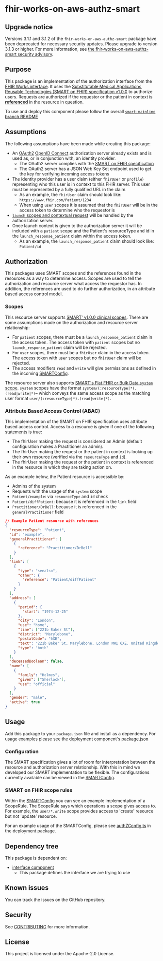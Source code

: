 # fhir-works-on-aws-authz-smart

## Upgrade notice

Versions 3.1.1 and 3.1.2 of the `fhir-works-on-aws-authz-smart` package have been deprecated for necessary security updates. Please upgrade to version 3.1.3 or higher. For more information, see [the fhir-works-on-aws-authz-smart security advisory](https://github.com/awslabs/fhir-works-on-aws-authz-smart/security/advisories/GHSA-vv7x-7w4m-q72f).

## Purpose

This package is an implementation of the authorization interface from the [FHIR Works interface](https://github.com/awslabs/fhir-works-on-aws-interface/blob/mainline/src/authorization.ts). It uses the [Substitutable Medical Applications, Reusable Technologies (SMART on FHIR) specification v1.0.0](http://www.hl7.org/fhir/smart-app-launch/1.0.0) to authorize users. Requests are authorized if the requestor or the patient in context is [**referenced**](https://www.hl7.org/fhir/references.html) in the resource in question.

To use and deploy this component please follow the overall [`smart-mainline` branch README](https://github.com/awslabs/fhir-works-on-aws-deployment/tree/smart-mainline)

## Assumptions

The following assumptions have been made while creating this package:

- An [OAuth2](https://oauth.net/2/) [OpenID Connect](https://openid.net/connect/) authorization server already exists and is used as, or in conjunction with, an identity provider.
  - The OAuth2 server complies with the [SMART on FHIR specification](https://docs.smarthealthit.org/)
  - The OAuth2 server has a JSON Web Key Set endpoint used to get the key for verifying incoming access tokens
- The identity provider has a user claim (either `fhirUser` or `profile`) representing who this user is in context to this FHIR server. This user must be represented by a fully qualified URL in the claim.
  - As an example, the `fhirUser` claim should look like: `https://www.fhir.com/Patient/1234`
  - When using `user` scopes it is assumed that the `fhirUser` will be in the access token to determine who the requestor is
- [`launch` scopes and contextual request](http://www.hl7.org/fhir/smart-app-launch/1.0.0/scopes-and-launch-context/#scopes-for-requesting-context-data) will be handled by the authorization server.
- Once launch context is given to the authorization server it will be included with a `patient` scope and the Patient's resourceType and id in the `launch_response_patient` claim within the access token.
  - As an example, the `launch_response_patient` claim should look like: `Patient/id`

## Authorization

This packages uses SMART scopes and the references found in the resources as a way to determine access. Scopes are used to tell the authorization and resource server what access the requestor has. In addition, the references are used to do further authorization, in an attribute based access control model.

### Scopes

This resource server supports [SMART' v1.0.0 clinical scopes](http://www.hl7.org/fhir/smart-app-launch/1.0.0/scopes-and-launch-context/#scopes-for-requesting-clinical-data). There are some assumptions made on the authorization and resource server relationship:

- For `patient` scopes, there must be a `launch_response_patient` claim in the access token. The access token with `patient` scopes but no `launch_response_patient` claim will be rejected. 
- For `user` scopes, there must be a `fhirUser` claim in the access token. The access token with `user` scopes but no `fhirUser` claim will be rejected.
- The access modifiers `read` and `write` will give permissions as defined in the incoming [SMARTConfig](./src/smartConfig.ts).

The resource server also supports [SMART's Flat FHIR or Bulk Data `system` scope](https://hl7.org/fhir/uv/bulkdata/authorization/index.html#scopes). `system` scopes have the format `system/(:resourceType|*).(read|write|*)`– which conveys the same access scope as the matching user format `user/(:resourceType|*).(read|write|*)`.

### Attribute Based Access Control (ABAC)

This implementation of the SMART on FHIR specification uses attribute based access control. Access to a resource is given if one of the following statements is true:

- The fhirUser making the request is considered an Admin (default configuration makes a Practitioner an admin).
- The fhirUser making the request or the patient in context is looking up their own resource (verified via the `resourceType` and `id`).
- The fhirUser making the request or the patient in context is referenced in the resource in which they are taking action on.

As an example below, the Patient resource is accessible by:

- Admins of the system
- Requests with the usage of the `system` scope
- `Patient/example`: via `resourceType` and `id` check
- `Patient/diffPatient`: because it is referenced in the `link` field
- `Practitioner/DrBell`: because it is referenced in the `generalPractitioner` field

```json
// Example Patient resource with references
{
  "resourceType": "Patient",
  "id": "example",
  "generalPractitioner": [
    {
      "reference": "Practitioner/DrBell"
    }
  ],
  "link": [
    {
      "type": "seealso",
      "other": {
        "reference": "Patient/diffPatient"
      }
    }
  ],
  "address": [
    {
      "period": {
        "start": "1974-12-25"
      },
      "city": "London",
      "use": "home",
      "line": ["221b Baker St"],
      "district": "Marylebone",
      "postalCode": "6XE",
      "text": "221b Baker St, Marylebone, London NW1 6XE, United Kingdom",
      "type": "both"
    }
  ],
  "deceasedBoolean": false,
  "name": [
    {
      "family": "Holmes",
      "given": ["Sherlock"],
      "use": "official"
    }
  ],
  "gender": "male",
  "active": true
}
```

## Usage

Add this package to your `package.json` file and install as a dependency. For usage examples please see the deployment component's [package.json](https://github.com/awslabs/fhir-works-on-aws-deployment/blob/smart-mainline/package.json)

### Configuration

The SMART specification gives a lot of room for interpretation between the resource and authorization server relationship. With this in mind we developed our SMART implementation to be flexible. The configurations currently available can be viewed in the [SMARTConfig](./src/smartConfig.ts).

### SMART on FHIR scope rules

Within the [SMARTConfig](./src/smartConfig.ts) you can see an example implementation of a ScopeRule. The ScopeRule says which operations a scope gives access to. For example, the `user/*.write` scope provides access to 'create' resource but not 'update' resource.

For an example usage of the SMARTConfig, please see [authZConfig.ts](https://github.com/awslabs/fhir-works-on-aws-deployment/blob/smart-mainline/src/authZConfig.ts) in the deployment package.

## Dependency tree

This package is dependent on:

- [interface component](https://github.com/awslabs/fhir-works-on-aws-interface)
  - This package defines the interface we are trying to use

## Known issues

You can track the issues on the GitHub repository.

## Security

See [CONTRIBUTING](CONTRIBUTING.md#security-issue-notifications) for more information.

## License

This project is licensed under the Apache-2.0 License.
